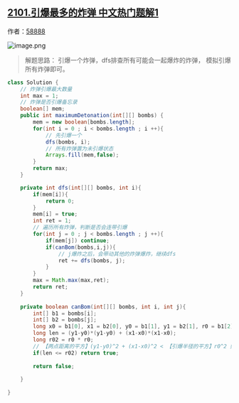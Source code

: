 ## [2101.引爆最多的炸弹 中文热门题解1](https://leetcode.cn/problems/detonate-the-maximum-bombs/solutions/100000/java-dfsti-jie-dai-zhu-shi-ban-by-58888-6tcw)

作者：[58888](https://leetcode.cn/u/58888)

![image.png](https://pic.leetcode-cn.com/1639239496-lYEpoa-image.png)

> 解题思路： 引爆一个炸弹，dfs排查所有可能会一起爆炸的炸弹， 模拟引爆所有炸弹即可。

``` java
class Solution {
    // 炸弹引爆最大数量
    int max = 1;
    // 炸弹是否引爆备忘录
    boolean[] mem;
    public int maximumDetonation(int[][] bombs) {
        mem = new boolean[bombs.length];
        for(int i = 0 ; i < bombs.length ; i ++){
            // 先引爆一个
            dfs(bombs, i);
            // 所有炸弹置为未引爆状态
            Arrays.fill(mem,false);
        }
        return max;
    }

    private int dfs(int[][] bombs, int i){
        if(mem[i]){
            return 0;
        }
        mem[i] = true;
        int ret = 1;
        // 遍历所有炸弹，判断是否会连带引爆
        for(int j = 0 ; j < bombs.length ; j ++){
            if(mem[j]) continue;
            if(canBom(bombs,i,j)){
                // j爆炸之后，会带动其他的炸弹爆炸，继续dfs
                ret += dfs(bombs, j);
            }
        }
        max = Math.max(max,ret);
        return ret;
    }
    
    private boolean canBom(int[][] bombs, int i, int j){
        int[] b1 = bombs[i];
        int[] b2 = bombs[j];
        long x0 = b1[0], x1 = b2[0], y0 = b1[1], y1 = b2[1], r0 = b1[2];
        long len = (y1-y0)*(y1-y0) + (x1-x0)*(x1-x0);
        long r02 = r0 * r0;
        // 【两点距离的平方】(y1-y0)^2 + (x1-x0)^2 < 【引爆半径的平方】r0^2 则会被引爆
        if(len <= r02) return true;
        
        return false;
        
    }
    
}
```

